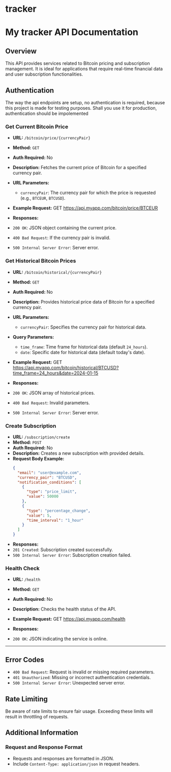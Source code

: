 # tracker

# My tracker API Documentation

## Overview
This API provides services related to Bitcoin pricing and subscription management. It is ideal for applications that require real-time financial data and user subscription functionalities.

## Authentication
The way the api endpoints are setup, no authentication is required, because this project is made for testing purposes. Shall you use it for production, authentication should be impolemented

### Get Current Bitcoin Price
- **URL:** `/bitcoin/price/{currencyPair}`
- **Method:** `GET`
- **Auth Required:** No
- **Description:** Fetches the current price of Bitcoin for a specified currency pair.
- **URL Parameters:**
  - `currencyPair`: The currency pair for which the price is requested (e.g., `BTCEUR`, `BTCUSD`).
- **Example Request:**
GET https://api.myapp.com/bitcoin/price/BTCEUR

- **Responses:**
- `200 OK`: JSON object containing the current price.
- `400 Bad Request`: If the currency pair is invalid.
- `500 Internal Server Error`: Server error.

### Get Historical Bitcoin Prices
- **URL:** `/bitcoin/historical/{currencyPair}`
- **Method:** `GET`
- **Auth Required:** No
- **Description:** Provides historical price data of Bitcoin for a specified currency pair.
- **URL Parameters:**
  - `currencyPair`: Specifies the currency pair for historical data.
- **Query Parameters:**
  - `time_frame`: Time frame for historical data (default `24_hours`).
  - `date`: Specific date for historical data (default today's date).
- **Example Request:** 
GET https://api.myapp.com/bitcoin/historical/BTCUSD?time_frame=24_hours&date=2024-01-15

- **Responses:**
- `200 OK`: JSON array of historical prices.
- `400 Bad Request`: Invalid parameters.
- `500 Internal Server Error`: Server error.

### Create Subscription
- **URL:** `/subscription/create`
- **Method:** `POST`
- **Auth Required:** No
- **Description:** Creates a new subscription with provided details.
- **Request Body Example:** 
  ```json
  {
    "email": "user@example.com",
    "currency_pair": "BTCUSD",
    "notification_conditions": [
      {
        "type": "price_limit",
        "value": 50000
      },
      {
        "type": "percentage_change",
        "value": 5,
        "time_interval": "1_hour"
      }
    ]
  }
- **Responses:**
- `201 Created`:  Subscription created successfully.
- `500 Internal Server Error`: Subscription creation failed.

### Health Check
- **URL:** `/health`
- **Method:** `GET`
- **Auth Required:** No
- **Description:** Checks the health status of the API.
- **Example Request:** 
GET https://api.myapp.com/health

- **Responses:**
- `200 OK`: JSON indicating the service is online.

---

## Error Codes
- `400 Bad Request`: Request is invalid or missing required parameters.
- `401 Unauthorized`: Missing or incorrect authentication credentials.
- `500 Internal Server Error`: Unexpected server error.

## Rate Limiting
Be aware of rate limits to ensure fair usage. Exceeding these limits will result in throttling of requests.

## Additional Information

### Request and Response Format
- Requests and responses are formatted in JSON.
- Include `Content-Type: application/json` in request headers.

